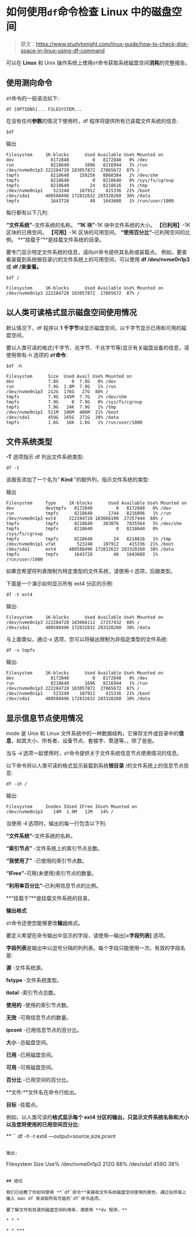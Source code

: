 # 如何使用`df`命令检查 Linux 中的磁盘空间

> 原文：<https://www.studytonight.com/linux-guide/how-to-check-disk-space-in-linux-using-df-command>

可以在 **Linux** 和 Unix 操作系统上使用`df`命令获取系统磁盘空间**消耗**的完整报告。

## 使用测向命令

`df`命令的一般语法如下:

```
df [OPTIONS]... FILESYSTEM...
```

在没有任何**参数**的情况下使用时，df 程序将提供所有已装载文件系统的信息:

```
$df
```

输出

```
Filesystem     1K-blocks      Used Available Use% Mounted on
dev              8172848         0   8172848   0% /dev
run              8218640      1696   8216944   1% /run
/dev/nvme0n1p3 222284728 183057872  27865672  87% /
tmpfs            8218640    150256   8068384   2% /dev/shm
tmpfs            8218640         0   8218640   0% /sys/fs/cgroup
tmpfs            8218640        24   8218616   1% /tmp
/dev/nvme0n1p1    523248    107912    415336  21% /boot
/dev/sda1      480588496 172832632 283320260  38% /data
tmpfs            1643728        40   1643688   1% /run/user/1000
```

每行都有以下几列:

**“文件系统”**–文件系统的名称。
**“1K 块”**-1K 块中文件系统的大小。
**【已利用】**-1K 区块的已用空间。
**【可用】**-1K 区块的可用空间。
**“使用百分比”**–已利用空间的比例。
**“挂载于”**是挂载文件系统的目录。

要专门显示特定文件系统的信息，请向`df`命令提供其名称或装载点。
例如，要查看装载到系统根目录(/)的文件系统上的可用空间，可以使用 **df /dev/nvme0n1p3** 或 **df /来查看。**

```
$df / 
```

```
Filesystem     1K-blocks      Used Available Use% Mounted on
/dev/nvme0n1p3 222284728 183057872  27865672  87% /
```

## 以人类可读格式显示磁盘空间使用情况

默认情况下，df 程序以 **1 千字节**块显示磁盘空间，以千字节显示已用和可用的磁盘空间。

要以人类可读的格式(千字节、兆字节、千兆字节等)显示有关磁盘设备的信息，请使用带有-h 选项的 **`df`命令**:

```
$df -h 
```

```
Filesystem      Size  Used Avail Use% Mounted on
dev             7.8G     0  7.8G   0% /dev
run             7.9G  1.8M  7.9G   1% /run
/dev/nvme0n1p3  212G  176G   27G  88% /
tmpfs           7.9G  145M  7.7G   2% /dev/shm
tmpfs           7.9G     0  7.9G   0% /sys/fs/cgroup
tmpfs           7.9G   24K  7.9G   1% /tmp
/dev/nvme0n1p1  511M  106M  406M  21% /boot
/dev/sda1       459G  165G  271G  38% /data
tmpfs           1.6G   16K  1.6G   1% /run/user/1000
```

## 文件系统类型

**-T** 选项指示 df 列出文件系统类型:

```
df -t
```

该报告添加了一个名为“ **Kind** ”的额外列，指示文件系统的类型:

输出

```
Filesystem     Type     1K-blocks      Used Available Use% Mounted on
dev            devtmpfs   8172848         0   8172848   0% /dev
run            tmpfs      8218640      1744   8216896   1% /run
/dev/nvme0n1p3 ext4     222284728 183666100  27257444  88% /
tmpfs          tmpfs      8218640    383076   7835564   5% /dev/shm
tmpfs          tmpfs      8218640         0   8218640   0% /sys/fs/cgroup
tmpfs          tmpfs      8218640        24   8218616   1% /tmp
/dev/nvme0n1p1 vfat        523248    107912    415336  21% /boot
/dev/sda1      ext4     480588496 172832632 283320260  38% /data
tmpfs          tmpfs      1643728        40   1643688   1% /run/user/1000
```

如果您希望将列表限制为特定类型的文件系统，请使用-t 选项，后跟类型。

下面是一个演示如何显示所有 ext4 分区的示例:

```
df -t ext4
```

输出:

```
Filesystem     1K-blocks      Used Available Use% Mounted on
/dev/nvme0n1p3 222284728 183666112  27257432  88% /
/dev/sda1      480588496 172832632 283320260  38% /data
```

与上面类似，通过-x 选项，您可以将输出限制为非指定类型的文件系统:

```
df -x tmpfs
```

输出:

```
Filesystem     1K-blocks      Used Available Use% Mounted on
dev              8172848         0   8172848   0% /dev
run              8218640      1696   8216944   1% /run
/dev/nvme0n1p3 222284728 183057872  27865672  87% /
/dev/nvme0n1p1    523248    107912    415336  21% /boot
/dev/sda1      480588496 172832632 283320260  38% /data
```

## 显示信息节点使用情况

inode 是 Unix 和 Linux 文件系统中的一种数据结构，它保存文件或目录中的**信息**，如其大小、所有者、设备节点、套接字、管道等。，除了爸爸。

当与 **-i** 选项一起使用时，`df`命令提供关于文件系统信息节点使用情况的信息。

以下命令将以人类可读的格式显示装载到系统**根目录** /的文件系统上的信息节点信息:

```
df -ih /
```

输出:

```
Filesystem     Inodes IUsed IFree IUse% Mounted on
/dev/nvme0n1p3    14M  1.9M   12M   14% /
```

当使用 **-I** 选项时，输出的每一行包含以下列:

**“文件系统”**–文件系统的名称。

**“索引节点”** -文件系统上的索引节点总数。

**“我使用了”** -已使用的索引节点数。

**“IFree”**-可用(未使用)索引节点的数量。

**“利用率百分比”**–已利用信息节点的比例。

**“挂载于”**是挂载文件系统的目录。

**输出格式**

`df`命令还使您能够更改**输出**格式。

要定义希望在命令输出中显示的字段，请使用—输出[**=字段列表]** 选项。

**字段列表**是输出中以逗号分隔的列列表。每个字段只能使用一次。有效的字段名是:

**源** -文件系统源。

**fstype** -文件系统类型。

**itotal** -索引节点总数。

**使用的** -使用的索引节点数。

**无效** -可用信息节点的数量。

**ipcent** -已用信息节点的百分比。

**大小** -总磁盘空间。

**已用** -已用磁盘空间。

**可用** -可用磁盘空间。

**百分比** -已用空间的百分比。

**文件:**文件名在命令行给出。

**目标** -挂载点。

例如，以人类可读的**格式显示每个 ext4 分区的输出，只显示文件系统名称和大小以及您将使用的已用空间百分比:**

 **```
df -h -t ext4 —output=source,size,pcent
```

输出:

```
Filesystem      Size Use%
/dev/nvme0n1p3  212G  88%
/dev/sda1       459G  38%
```

## 结论

我们已经教了你如何使用 **`df`命令**来接收文件系统磁盘空间使用的报告。通过在终端上输入 man df 来读取所有可能的`df`命令选项。

要了解文件和目录的磁盘空间利用率，请使用 **du 程序。**

* * *

* * ***